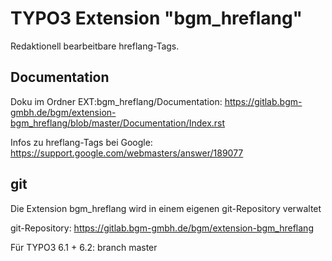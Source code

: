 # TYPO3 Extension "bgm_hreflang"

Redaktionell bearbeitbare hreflang-Tags.

## Documentation
Doku im Ordner EXT:bgm_hreflang/Documentation: https://gitlab.bgm-gmbh.de/bgm/extension-bgm_hreflang/blob/master/Documentation/Index.rst

Infos zu hreflang-Tags bei Google: https://support.google.com/webmasters/answer/189077

## git
Die Extension bgm_hreflang wird in einem eigenen git-Repository verwaltet

git-Repository: https://gitlab.bgm-gmbh.de/bgm/extension-bgm_hreflang﻿

Für TYPO3 6.1 + 6.2: branch master